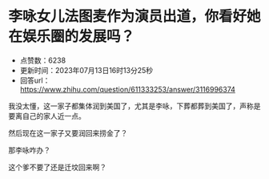 # 李咏女儿法图麦作为演员出道，你看好她在娱乐圈的发展吗？
- 点赞数：6238
- 更新时间：2023年07月13日16时13分25秒
- 回答url：https://www.zhihu.com/question/611333253/answer/3116996374
<body>
 <p data-pid="5_yiGSi7">我没太懂，这一家子都集体润到美国了，尤其是李咏，下葬都葬到美国了，声称是要离自己的家人近一点。</p>
 <p data-pid="ElngmP5e">然后现在这一家子又要润回来捞金了？</p>
 <p data-pid="30fNRz9a">那李咏咋办？</p>
 <p data-pid="XrHZHFRH">这个爹不要了还是迁坟回来啊？</p>
 <p></p>
</body>